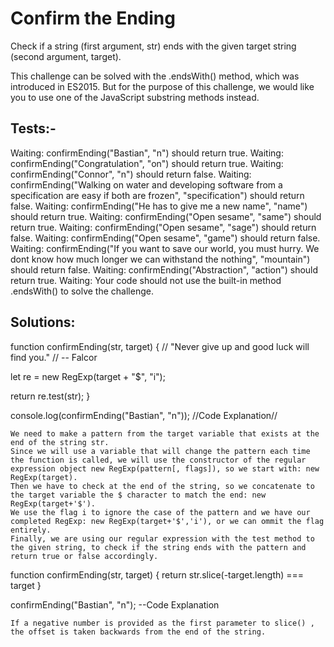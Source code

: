 # Confirm the Ending

Check if a string (first argument, str) ends with the given target string (second argument, target).

This challenge can be solved with the .endsWith() method, which was introduced in ES2015. But for the purpose of this challenge, we would like you to use one of the JavaScript substring methods instead.

## Tests:-

Waiting: confirmEnding("Bastian", "n") should return true.
Waiting: confirmEnding("Congratulation", "on") should return true.
Waiting: confirmEnding("Connor", "n") should return false.
Waiting: confirmEnding("Walking on water and developing software from a specification are easy if both are frozen", "specification") should return false.
Waiting: confirmEnding("He has to give me a new name", "name") should return true.
Waiting: confirmEnding("Open sesame", "same") should return true.
Waiting: confirmEnding("Open sesame", "sage") should return false.
Waiting: confirmEnding("Open sesame", "game") should return false.
Waiting: confirmEnding("If you want to save our world, you must hurry. We dont know how much longer we can withstand the nothing", "mountain") should return false.
Waiting: confirmEnding("Abstraction", "action") should return true.
Waiting: Your code should not use the built-in method .endsWith() to solve the challenge.

## Solutions:

function confirmEnding(str, target) {
// "Never give up and good luck will find you."
// -- Falcor

let re = new RegExp(target + "$", "i");

return re.test(str);
}

console.log(confirmEnding("Bastian", "n"));
//Code Explanation//

    We need to make a pattern from the target variable that exists at the end of the string str.
    Since we will use a variable that will change the pattern each time the function is called, we will use the constructor of the regular expression object new RegExp(pattern[, flags]), so we start with: new RegExp(target).
    Then we have to check at the end of the string, so we concatenate to the target variable the $ character to match the end: new RegExp(target+'$').
    We use the flag i to ignore the case of the pattern and we have our completed RegExp: new RegExp(target+'$','i'), or we can ommit the flag entirely.
    Finally, we are using our regular expression with the test method to the given string, to check if the string ends with the pattern and return true or false accordingly.

function confirmEnding(str, target) {
return str.slice(-target.length) === target
}

confirmEnding("Bastian", "n");
--Code Explanation

    If a negative number is provided as the first parameter to slice() , the offset is taken backwards from the end of the string.
